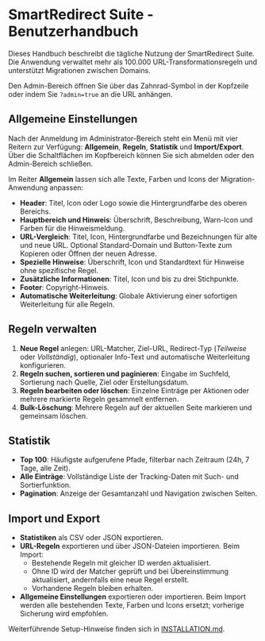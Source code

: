 # SmartRedirect Suite - Benutzerhandbuch

Dieses Handbuch beschreibt die tägliche Nutzung der SmartRedirect Suite. Die Anwendung verwaltet mehr als 100.000 URL-Transformationsregeln und unterstützt Migrationen zwischen Domains.

Den Admin-Bereich öffnen Sie über das Zahnrad-Symbol in der Kopfzeile oder indem Sie `?admin=true` an die URL anhängen.

## Allgemeine Einstellungen
Nach der Anmeldung im Administrator-Bereich steht ein Menü mit vier Reitern zur Verfügung: **Allgemein**, **Regeln**, **Statistik** und **Import/Export**. Über die Schaltflächen im Kopfbereich können Sie sich abmelden oder den Admin-Bereich schließen.

Im Reiter **Allgemein** lassen sich alle Texte, Farben und Icons der Migration-Anwendung anpassen:

- **Header**: Titel, Icon oder Logo sowie die Hintergrundfarbe des oberen Bereichs.
- **Hauptbereich und Hinweis**: Überschrift, Beschreibung, Warn-Icon und Farben für die Hinweismeldung.
- **URL-Vergleich**: Titel, Icon, Hintergrundfarbe und Bezeichnungen für alte und neue URL. Optional Standard-Domain und Button-Texte zum Kopieren oder Öffnen der neuen Adresse.
- **Spezielle Hinweise**: Überschrift, Icon und Standardtext für Hinweise ohne spezifische Regel.
- **Zusätzliche Informationen**: Titel, Icon und bis zu drei Stichpunkte.
- **Footer**: Copyright-Hinweis.
- **Automatische Weiterleitung**: Globale Aktivierung einer sofortigen Weiterleitung für alle Regeln.

## Regeln verwalten
1. **Neue Regel** anlegen: URL-Matcher, Ziel-URL, Redirect-Typ (*Teilweise* oder *Vollständig*), optionaler Info-Text und automatische Weiterleitung konfigurieren.
2. **Regeln suchen, sortieren und paginieren**: Eingabe im Suchfeld, Sortierung nach Quelle, Ziel oder Erstellungsdatum.
3. **Regeln bearbeiten oder löschen**: Einzelne Einträge per Aktionen oder mehrere markierte Regeln gesammelt entfernen.
4. **Bulk-Löschung**: Mehrere Regeln auf der aktuellen Seite markieren und gemeinsam löschen.

## Statistik
- **Top 100**: Häufigste aufgerufene Pfade, filterbar nach Zeitraum (24h, 7 Tage, alle Zeit).
- **Alle Einträge**: Vollständige Liste der Tracking-Daten mit Such- und Sortierfunktion.
- **Pagination**: Anzeige der Gesamtanzahl und Navigation zwischen Seiten.

## Import und Export
- **Statistiken** als CSV oder JSON exportieren.
- **URL-Regeln** exportieren und über JSON-Dateien importieren. Beim Import:
  - Bestehende Regeln mit gleicher ID werden aktualisiert.
  - Ohne ID wird der Matcher geprüft und bei Übereinstimmung aktualisiert, andernfalls eine neue Regel erstellt.
  - Vorhandene Regeln bleiben erhalten.
- **Allgemeine Einstellungen** exportieren oder importieren. Beim Import werden alle bestehenden Texte, Farben und Icons ersetzt; vorherige Sicherung wird empfohlen.

Weiterführende Setup-Hinweise finden sich in [INSTALLATION.md](./INSTALLATION.md).

